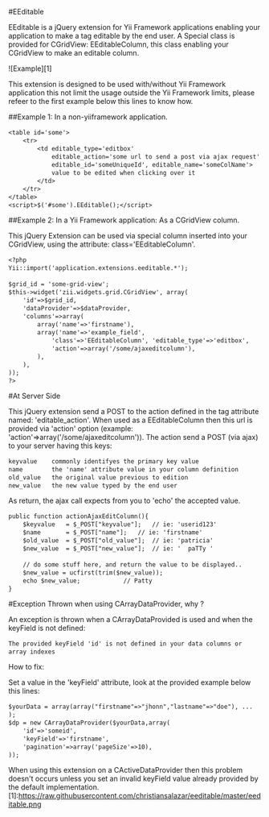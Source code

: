 #EEditable

EEditable is a jQuery extension for Yii Framework applications enabling your 
application to make a tag editable by the end user. A Special class is provided
for CGridView: EEditableColumn, this class enabling your CGridView to make
an editable column.

![Example][1]

This extension is designed to be used with/without Yii Framework application
this not limit the usage outside the Yii Framework limits, please refeer
to the first example below this lines to know how.

##Example 1: In a non-yiiframework application.

	<table id='some'>
		<tr>
			<td editable_type='editbox' 
				editable_action='some url to send a post via ajax request'
				editable_id='someUniqueId', editable_name='someColName'>
				value to be edited when clicking over it
			</td>
		</tr>
	</table>
	<script>$('#some').EEditable();</script>

##Example 2: In a Yii Framework application: As a CGridView column.
	
This jQuery Extension can be used via special column inserted into your
CGridView, using the attribute: class='EEditableColumn'.

	<?php
	Yii::import('application.extensions.eeditable.*');

	$grid_id = 'some-grid-view';
	$this->widget('zii.widgets.grid.CGridView', array(
		'id'=>$grid_id,
		'dataProvider'=>$dataProvider,
		'columns'=>array(
			array('name'=>'firstname'),
			array('name'=>'example_field',
				'class'=>'EEditableColumn', 'editable_type'=>'editbox',
				'action'=>array('/some/ajaxeditcolumn'),
			),
		),
	));
	?>

#At Server Side

This jQuery extension send a POST to the action defined in the tag attribute named: 'editable_action'. When used as a EEditableColumn then this url is provided via 'action' option (example: 'action'=>array('/some/ajaxeditcolumn')). The action send a POST (via ajax) to your server having this keys:

	keyvalue	commonly identifyes the primary key value
	name		the 'name' attribute value in your column definition
	old_value	the original value previous to edition
	new_value	the new value typed by the end user

As return, the ajax call expects from you to 'echo' the accepted value.

	public function actionAjaxEditColumn(){
		$keyvalue	= $_POST["keyvalue"];  	// ie: 'userid123'
		$name		= $_POST["name"];	// ie: 'firstname'
		$old_value  = $_POST["old_value"];	// ie: 'patricia'
		$new_value  = $_POST["new_value"];	// ie: '  paTTy '

		// do some stuff here, and return the value to be displayed..
		$new_value = ucfirst(trim($new_value));
		echo $new_value;			// Patty
	}

#Exception Thrown when using CArrayDataProvider, why ?

An exception is thrown when a CArrayDataProvided is used and when the keyField 
is not defined:

	The provided keyField 'id' is not defined in your data columns or array indexes 

How to fix:

Set a value in the 'keyField' attribute, look at the provided example below this lines:

	$yourData = array(array("firstname"=>"jhonn","lastname"=>"doe"), ... );
	$dp = new CArrayDataProvider($yourData,array(
		'id'=>'someid',
		'keyField'=>'firstname',
		'pagination'=>array('pageSize'=>10),
	));

When using this extension on a CActiveDataProvider then this problem doesn't occurs unless you set an invalid keyField value already provided by the default implementation.
[1]:https://raw.githubusercontent.com/christiansalazar/eeditable/master/eeditable.png
